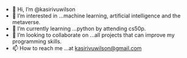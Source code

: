 - 👋 Hi, I’m @kasirivuwilson
- 👀 I’m interested in ...machine learning, artificial intelligence and the metaverse.
- 🌱 I’m currently learning ...python by attending cs50p.
- 💞️ I’m looking to collaborate on ...all projects that can improve my programming skills.
- 📫 How to reach me ...at kasirivuwilson@gmail.com

<!---
kasirivuwilson/kasirivuwilson is a ✨ special ✨ repository because its `README.md` (this file) appears on your GitHub profile.
You can click the Preview link to take a look at your changes.
--->
